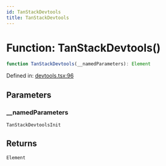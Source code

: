 ```yaml
---
id: TanStackDevtools
title: TanStackDevtools
---
```


<!-- DO NOT EDIT: this page is autogenerated from the type comments -->

# Function: TanStackDevtools()

```ts
function TanStackDevtools(__namedParameters): Element
```

Defined in: [devtools.tsx:96](https://github.com/TanStack/devtools/blob/main/packages/solid-devtools/src/devtools.tsx#L96)

## Parameters

### \_\_namedParameters

`TanStackDevtoolsInit`

## Returns

`Element`
